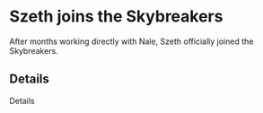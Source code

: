 # Szeth joins the Skybreakers
After months working directly with Nale, Szeth officially joined the Skybreakers.

## Details
Details
